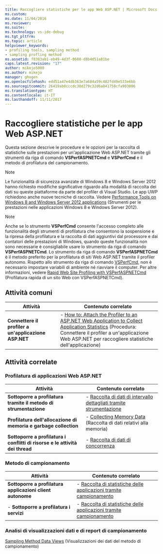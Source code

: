 ```yaml
---
title: Raccogliere statistiche per le app Web ASP.NET | Microsoft Docs
ms.custom: 
ms.date: 11/04/2016
ms.reviewer: 
ms.suite: 
ms.technology: vs-ide-debug
ms.tgt_pltfrm: 
ms.topic: article
helpviewer_keywords:
- profiling tools, sampling method
- sampling profling method
ms.assetid: f8383ab1-eb49-4d3f-8608-d8b4d51a81be
caps.latest.revision: "17"
author: mikejo5000
ms.author: mikejo
manager: ghogen
ms.openlocfilehash: edd51a47e4db363e7a684a59c402fd49e533e6bb
ms.sourcegitcommit: 26419ab0cccdc30d279c32d6a841758cfa903806
ms.translationtype: HT
ms.contentlocale: it-IT
ms.lasthandoff: 11/11/2017
---
```

# <a name="collect-statistics-for-aspnet-web-apps"></a>Raccogliere statistiche per le app Web ASP.NET

Questa sezione descrive le procedure e le opzioni per la raccolta di statistiche sulle prestazioni per un'applicazione Web ASP.NET tramite gli strumenti da riga di comando **VSPerfASPNETCmd** e **VSPerfCmd** e il metodo di profilatura del campionamento.  
  
> [!NOTE]
>  Le funzionalità di sicurezza avanzate di Windows 8 e Windows Server 2012 hanno richiesto modifiche significative riguardo alla modalità di raccolta dei dati su queste piattaforme da parte del profiler di Visual Studio. Le app UWP richiedono anche nuove tecniche di raccolta. Vedere [Performance Tools on Windows 8 and Windows Server 2012 applications](../profiling/performance-tools-on-windows-8-and-windows-server-2012-applications.md) (Strumenti per le prestazioni nelle applicazioni Windows 8 e Windows Server 2012).  
  
> [!NOTE]
>  Anche se lo strumento **VSPerfCmd** consente l'accesso completo alle funzionalità degli strumenti di profilatura che consentono la sospensione e la ripresa della profilatura e la raccolta di dati aggiuntivi dal processore e dai contatori delle prestazioni di Windows, quando queste funzionalità non sono necessarie è consigliabile usare lo strumento da riga di comando **VSPerfASPNETCmd**. Lo strumento da riga di comando **VSPerfASPNETCmd** è il metodo preferito per la profilatura di siti Web ASP.NET tramite il profiler autonomo. Rispetto allo strumento da riga di comando [VSPerfCmd](../profiling/vsperfcmd.md), non è necessario impostare variabili di ambiente né riavviare il computer. Per altre informazioni, vedere [Rapid Web Site Profiling with VSPerfASPNETCmd](../profiling/rapid-web-site-profiling-with-vsperfaspnetcmd.md) (Profilatura rapida di un sito Web con VSPerfASPNETCmd).  
  
## <a name="common-tasks"></a>Attività comuni  
  
|Attività|Contenuto correlato|  
|----------|---------------------|  
|**Connettere il profiler a un'applicazione ASP.NET**|-   [How to: Attach the Profiler to an ASP.NET Web Application to Collect Application Statistics](../profiling/how-to-attach-the-profiler-to-an-aspnet-web-application-to-collect-application-statistics-by-using-the-command-line.md) (Procedura: Connettere il profiler a un'applicazione Web ASP.NET per raccogliere statistiche dell'applicazione)|  
  
## <a name="related-tasks"></a>Attività correlate  
  
### <a name="profiling-aspnet-web-applications"></a>Profilatura di applicazioni Web ASP.NET  
  
|Attività|Contenuto correlato|  
|----------|---------------------|  
|**Sottoporre a profilatura tramite il metodo di strumentazione**|-   [Raccolta di dati di intervallo dettagliati tramite strumentazione](../profiling/collecting-detailed-timing-data-for-an-aspnet-web-application-using-the-profiler-instrumentation-method-from-the-command-line.md)|  
|**Profilatura dell'allocazione di memoria e garbage collection**|-   [Collecting Memory Data](../profiling/collecting-memory-data-from-an-aspnet-web-application-by-using-the-profiler-command-line.md) (Raccolta di dati relativi alla memoria)|  
|**Sottoporre a profilatura i conflitti di risorse e le attività dei thread**|-   [Raccolta di dati di concorrenza](../profiling/collecting-concurrency-data-for-an-aspnet-web-application-using-the-profiler-command-line.md)|  
  
### <a name="sampling-method"></a>Metodo di campionamento  
  
|Attività|Contenuto correlato|  
|----------|---------------------|  
|**Sottoporre a profilatura applicazioni client autonome**|-   [Raccolta di statistiche delle applicazioni tramite campionamento](../profiling/collecting-application-statistics-for-stand-alone-applications-by-using-the-profiler-command-line.md)|  
|-   **Sottoporre a profilatura i servizi**|-   [Raccolta di statistiche delle applicazioni tramite campionamento](../profiling/collecting-application-statistics-for-services-by-using-the-profiler-sampling-method.md)|  
  
### <a name="analyzing-sampling-data-views-and-reports"></a>Analisi di visualizzazioni dati e di report di campionamento  
 [Sampling Method Data Views](../profiling/profiler-sampling-method-data-views.md) (Visualizzazioni dei dati del metodo di campionamento)